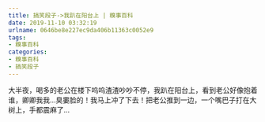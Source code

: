 ```yaml
---
title: 搞笑段子->我趴在阳台上 | 糗事百科
date: 2019-11-10 03:32:19
urlname: 0646be8e227ec9da406b11363c0052e9
tags: 
- 糗事百科
categories:
- 糗事百科
- 搞笑段子
---
```

大半夜，喝多的老公在楼下呜呜渣渣吵吵不停，我趴在阳台上，看到老公好像抱着谁，卿卿我我...臭嫑脸的！我马上冲了下去！把老公推到一边，一个嘴巴子打在大树上，手都震麻了...


